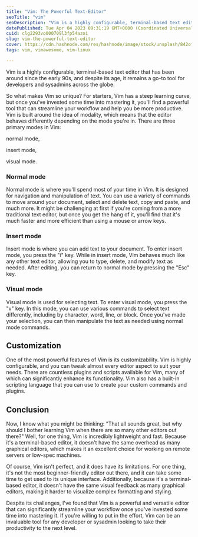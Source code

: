 ```yaml
---
title: "Vim: The Powerful Text-Editor"
seoTitle: "vim"
seoDescription: "Vim is a highly configurable, terminal-based text editor that has been around since the early 90s."
datePublished: Tue Apr 04 2023 09:31:19 GMT+0000 (Coordinated Universal Time)
cuid: clg2293vo000709l3fp54azoi
slug: vim-the-powerful-text-editor
cover: https://cdn.hashnode.com/res/hashnode/image/stock/unsplash/842ofHC6MaI/upload/407e1dd53aded694705848559f78e1c2.jpeg
tags: vim, vimawesome, vim-linux

---
```


Vim is a highly configurable, terminal-based text editor that has been around since the early 90s, and despite its age, it remains a go-to tool for developers and sysadmins across the globe.

So what makes Vim so unique? For starters, Vim has a steep learning curve, but once you've invested some time into mastering it, you'll find a powerful tool that can streamline your workflow and help you be more productive. Vim is built around the idea of modality, which means that the editor behaves differently depending on the mode you're in. There are three primary modes in Vim:

normal mode,

insert mode,

visual mode.

### **Normal mode**

Normal mode is where you'll spend most of your time in Vim. It is designed for navigation and manipulation of text. You can use a variety of commands to move around your document, select and delete text, copy and paste, and much more. It might be challenging at first if you're coming from a more traditional text editor, but once you get the hang of it, you'll find that it's much faster and more efficient than using a mouse or arrow keys.

### **Insert mode**

Insert mode is where you can add text to your document. To enter insert mode, you press the "i" key. While in insert mode, Vim behaves much like any other text editor, allowing you to type, delete, and modify text as needed. After editing, you can return to normal mode by pressing the "Esc" key.

### **Visual mode**

Visual mode is used for selecting text. To enter visual mode, you press the "v" key. In this mode, you can use various commands to select text differently, including by character, word, line, or block. Once you've made your selection, you can then manipulate the text as needed using normal mode commands.

## **Customization**

One of the most powerful features of Vim is its customizability. Vim is highly configurable, and you can tweak almost every editor aspect to suit your needs. There are countless plugins and scripts available for Vim, many of which can significantly enhance its functionality. Vim also has a built-in scripting language that you can use to create your custom commands and plugins.

## **Conclusion**

Now, I know what you might be thinking: "That all sounds great, but why should I bother learning Vim when there are so many other editors out there?" Well, for one thing, Vim is incredibly lightweight and fast. Because it's a terminal-based editor, it doesn't have the same overhead as many graphical editors, which makes it an excellent choice for working on remote servers or low-spec machines.

Of course, Vim isn't perfect, and it does have its limitations. For one thing, it's not the most beginner-friendly editor out there, and it can take some time to get used to its unique interface. Additionally, because it's a terminal-based editor, it doesn't have the same visual feedback as many graphical editors, making it harder to visualize complex formatting and styling.

Despite its challenges, I've found that Vim is a powerful and versatile editor that can significantly streamline your workflow once you've invested some time into mastering it. If you're willing to put in the effort, Vim can be an invaluable tool for any developer or sysadmin looking to take their productivity to the next level.